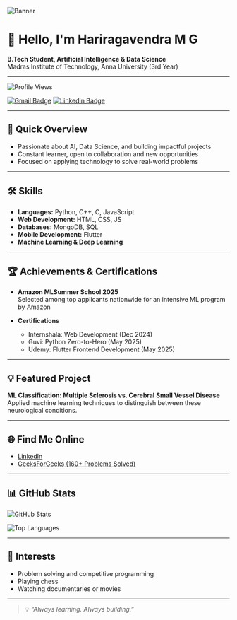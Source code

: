 <!-- Banner Section -->
![Banner](assets/my_banner.png) 
<!-- Replace with your own banner image path or external link -->

# 👋 Hello, I'm Hariragavendra M G  

**B.Tech Student, Artificial Intelligence & Data Science**  
Madras Institute of Technology, Anna University (3rd Year)  

---

![Profile Views](https://komarev.com/ghpvc/?username=Ragavendra0604&color=blueviolet&style=flat)  

[![Gmail Badge](https://img.shields.io/badge/-Email-c14438?style=flat&logo=Gmail&logoColor=white&link=mailto:ragavendra0604@gmail.com)](mailto:ragavendra0604@gmail.com)
[![Linkedin Badge](https://img.shields.io/badge/-LinkedIn-blue?style=flat&logo=Linkedin&logoColor=white&link=https://www.linkedin.com/in/hariragavendra0604/)](https://www.linkedin.com/in/hariragavendra0604/)

---

## 🎯 Quick Overview  

- Passionate about AI, Data Science, and building impactful projects  
- Constant learner, open to collaboration and new opportunities  
- Focused on applying technology to solve real-world problems  

---

## 🛠️ Skills  

- **Languages:** Python, C++, C, JavaScript  
- **Web Development:** HTML, CSS, JS  
- **Databases:** MongoDB, SQL  
- **Mobile Development:** Flutter  
- **Machine Learning & Deep Learning**  

---

## 🏆 Achievements & Certifications  

- **Amazon MLSummer School 2025**  
  Selected among top applicants nationwide for an intensive ML program by Amazon  

- **Certifications**
  - Internshala: Web Development (Dec 2024)  
  - Guvi: Python Zero-to-Hero (May 2025)  
  - Udemy: Flutter Frontend Development (May 2025)  

---

## 💡 Featured Project  

**ML Classification: Multiple Sclerosis vs. Cerebral Small Vessel Disease**  
Applied machine learning techniques to distinguish between these neurological conditions.  

---

## 🌐 Find Me Online  

- [LinkedIn](https://www.linkedin.com/in/hariragavendra0604)  
- [GeeksForGeeks (160+ Problems Solved)](https://www.geeksforgeeks.org/user/ragavendra_06/)  

---

## 📊 GitHub Stats  

![GitHub Stats](https://github-readme-stats.vercel.app/api?username=Ragavendra0604&show_icons=true&theme=radical)  

![Top Languages](https://github-readme-stats.vercel.app/api/top-langs/?username=Ragavendra0604&layout=compact&theme=radical)  

---

## 🙌 Interests  

- Problem solving and competitive programming  
- Playing chess  
- Watching documentaries or movies  

---

> 💡 _“Always learning. Always building.”_  
